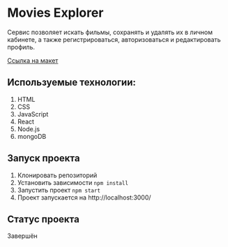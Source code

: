 # Movies Explorer
Сервис позволяет искать фильмы, сохранять и удалять их в личном кабинете, а также регистрироваться, авторизоваться и редактировать профиль.

[Ссылка на макет](https://www.figma.com/file/6FMWkB94wE7KTkcCgUXtnC/light-1?type=design&node-id=891-3857&mode=design&t=2o1n0jVrlmCiWxAF-0)

## Используемые технологии: 
1. HTML
2. CSS
3. JavaScript
4. React
5. Node.js
6. mongoDB

## Запуск проекта
1. Клонировать репозиторий
2. Установить зависимости `npm install`
3. Запустить проект `npm start`
4. Проект запускается на http://localhost:3000/

## Статус проекта
Завершён
